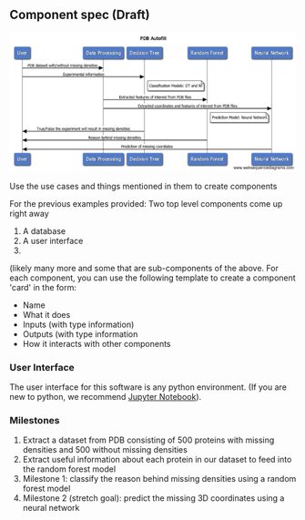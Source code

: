 ## Component spec (Draft)

![sequence_diagram](doc/sequence_diagram.png "sequence_diagram")

Use the use cases and things mentioned in them to create components

For the previous examples provided:
Two top level components come up right away

1. A database
2. A user interface
3.

(likely many more and some that are sub-components of the above. For each component, you can use the following template to create a component 'card' in the form:



* Name
* What it does
* Inputs (with type information)
* Outputs (with type information
* How it interacts with other components

### User Interface

The user interface for this software is any python environment. (If you are new to python, we recommend [Jupyter Notebook](https://jupyter.org/install)).


### Milestones

1. Extract a dataset from PDB consisting of 500 proteins with missing densities and 500 without missing densities
2. Extract useful information about each protein in our dataset to feed into the random forest model
3. Milestone 1: classify the reason behind missing densities using a random forest model
4. Milestone 2 (stretch goal): predict the missing 3D coordinates using a neural network
